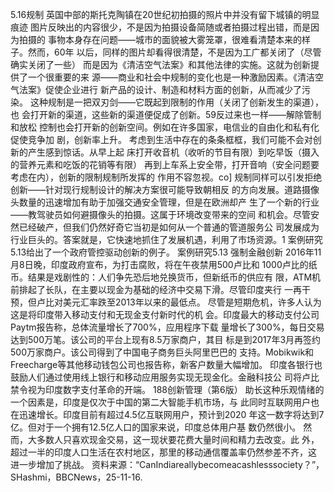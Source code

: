 5.16规制
英国中部的斯托克陶镇在20世纪初拍摄的照片中并没有留下城镇的明显痕迹
图片反映出的内容很少，不是因为拍摄设备简随或者拍摄过程出错，而是因为拍摄的
事物本身存在问题——城市的面貌被大雾笼罩，很难看清楚本来的样子。然而，60年
以后，同样的图片却看得很清楚，不是因为工广都关闭了（尽管确实关闭了一些）
而是因为《清洁空气法案》和其他法律的实施。这就为创新提供了一个很重要的来
源——商业和社会中规制的变化也是一种激励因素。《清洁空气法案》促使企业进行
新产品的设计、制造和材料方面的创新，从而减少了污染。
这种规制是一把双刃剑——它既起到限制的作用（关闭了创新发生的渠道），也
会打开新的渠道，这些新的渠道便促成了创新。59反过来也一样——解除管制和放松
控制也会打开新的创新空间。例如在许多国家，电信业的自由化和私有化促使竞争加
剧，创新率上升。
考虑到生活中存在的条条框框，我们可能不会对创新的产生感到惊话。从早上起
床打开收音机（收听的节目有限）到吃早饭（摄入的营养元素和吃饭的花销等有限）
再到上车系上安全带，打开音响（安全问题要考虑在内），创新的限制规制所发挥的
作用不容忽视。co]
规制同样可以引发拒绝创新——针对现行规制设计的解决方案很可能导致朝相反
的方向发展。道路摄像头数量的迅速增加有助于加强交通安全管理，但是在欧洲却产
生了一个新的行业——教驾驶员如何避摄像头的拍摄。这属于环境改变带来的空间
和机会。尽管安然已经破产，但我们仍然好奇它当初是如何从一个普通的管道服务公
司发展成为行业巨头的。答案就是，它快速地抓住了发展机遇，利用了市场资源。1
案例研究5.13给出了一个政府管控驱动创新的例子。
案例研究5.13
强制金融创新
2016年11月8日晚，印度政府宣布，为打击腐败，将在午夜禁用500卢比和
1000卢比的纸币。结果是戏剧性的：人们争先恐后地兑换货币，但新纸币的供应有
限，ATM机前排起了长队，在主要以现金为基础的经济中交易下滑。尽管印度夹行
一再干预，但卢比对美元汇率跌至2013年以来的最低点。
尽管是短期危机，许多人认为这是将印度带入移动支付和无现金支付新时代的机
会。印度最大的移动支付公司Paytm报告称，总体流量增长了700%，应用程序下载
量增长了300%，每日交易达到500万笔。该公司的平台上现有8.5万家商户，其目
标是到2017年3月再签约500万家商户。该公司得到了中国电子商务巨头阿里巴巴的
支持。Mobikwik和Freecharge等其他移动钱包公司也报告称，新客户数量大幅增加。
印度各银行也鼓励人们通过使用线上银行和移动应用服务实现无现金化。金融科技公
司将卢比禁令视为印度数字支付革命的开端。
188创新管理（第6版）
助长这种乐观情绪的一个因素是，印度是仅次于中国的第二大智能手机市场，与
此同时互联网用户也在迅速增长。印度目前有超过4.5亿互联网用户，预计到2020
年这一数字将达到7亿。但对于一个拥有12.5亿人口的国家来说，印度总体用户基
数仍然很小。
然而，大多数人只喜欢现金交易，这一现状要花费大量时间和精力去改变。此
外，超过一半的印度人口生活在农村地区，那里的移动通信覆盖率仍然参差不齐，这
进一步增加了挑战。
资料来源：“CanIndiareallybecomeacashlesssociety？”，SHashmi，BBCNews，25-11-16.
